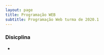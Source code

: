 ```yaml
---
layout: page
title: Programação WEB
subtitle: Programação Web turma de 2020.1
---
```


### Disicplina

- 